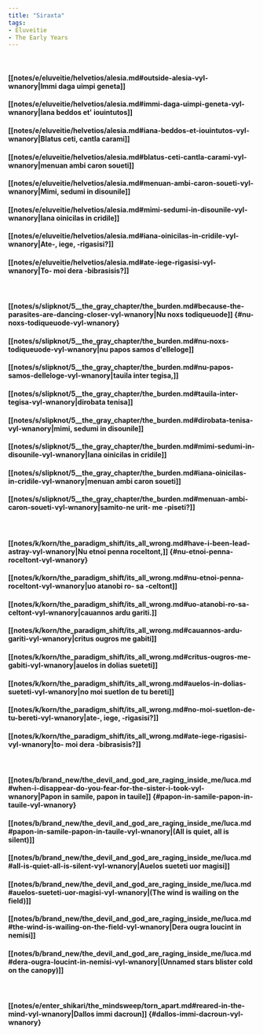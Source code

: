 ```yaml
---
title: "Siraxta"
tags:
- Eluveitie
- The Early Years
---
```

&nbsp;
#### [[notes/e/eluveitie/helvetios/alesia.md#outside-alesia-vyl-wnanory|Immi daga uimpi geneta]]
#### [[notes/e/eluveitie/helvetios/alesia.md#immi-daga-uimpi-geneta-vyl-wnanory|Iana beddos et' iouintutos]]
#### [[notes/e/eluveitie/helvetios/alesia.md#iana-beddos-et-iouintutos-vyl-wnanory|Blatus ceti, cantla carami]]
#### [[notes/e/eluveitie/helvetios/alesia.md#blatus-ceti-cantla-carami-vyl-wnanory|menuan ambi caron soueti]]
#### [[notes/e/eluveitie/helvetios/alesia.md#menuan-ambi-caron-soueti-vyl-wnanory|Mimi, sedumi in disounile]]
#### [[notes/e/eluveitie/helvetios/alesia.md#mimi-sedumi-in-disounile-vyl-wnanory|Iana oinicilas in cridile]]
#### [[notes/e/eluveitie/helvetios/alesia.md#iana-oinicilas-in-cridile-vyl-wnanory|Ate-, iege, -rigasisi?]]
#### [[notes/e/eluveitie/helvetios/alesia.md#ate-iege-rigasisi-vyl-wnanory|To- moi dera -bibrasisis?]]
&nbsp;
#### [[notes/s/slipknot/5__the_gray_chapter/the_burden.md#because-the-parasites-are-dancing-closer-vyl-wnanory|Nu noxs todiqueuode]] {#nu-noxs-todiqueuode-vyl-wnanory}
#### [[notes/s/slipknot/5__the_gray_chapter/the_burden.md#nu-noxs-todiqueuode-vyl-wnanory|nu papos samos d'elleloge]]
#### [[notes/s/slipknot/5__the_gray_chapter/the_burden.md#nu-papos-samos-delleloge-vyl-wnanory|tauila inter tegisa,]]
#### [[notes/s/slipknot/5__the_gray_chapter/the_burden.md#tauila-inter-tegisa-vyl-wnanory|dirobata tenisa]]
#### [[notes/s/slipknot/5__the_gray_chapter/the_burden.md#dirobata-tenisa-vyl-wnanory|mimi, sedumi in disounile]]
#### [[notes/s/slipknot/5__the_gray_chapter/the_burden.md#mimi-sedumi-in-disounile-vyl-wnanory|Iana oinicilas in cridile]]
#### [[notes/s/slipknot/5__the_gray_chapter/the_burden.md#iana-oinicilas-in-cridile-vyl-wnanory|menuan ambi caron soueti]]
#### [[notes/s/slipknot/5__the_gray_chapter/the_burden.md#menuan-ambi-caron-soueti-vyl-wnanory|samito-ne urit- me -piseti?]]
&nbsp;
#### [[notes/k/korn/the_paradigm_shift/its_all_wrong.md#have-i-been-lead-astray-vyl-wnanory|Nu etnoi penna roceltont,]] {#nu-etnoi-penna-roceltont-vyl-wnanory}
#### [[notes/k/korn/the_paradigm_shift/its_all_wrong.md#nu-etnoi-penna-roceltont-vyl-wnanory|uo atanobi ro- sa -celtont]]
#### [[notes/k/korn/the_paradigm_shift/its_all_wrong.md#uo-atanobi-ro-sa-celtont-vyl-wnanory|cauannos ardu gariti.]]
#### [[notes/k/korn/the_paradigm_shift/its_all_wrong.md#cauannos-ardu-gariti-vyl-wnanory|critus ougros me gabiti]]
#### [[notes/k/korn/the_paradigm_shift/its_all_wrong.md#critus-ougros-me-gabiti-vyl-wnanory|auelos in dolias sueteti]]
#### [[notes/k/korn/the_paradigm_shift/its_all_wrong.md#auelos-in-dolias-sueteti-vyl-wnanory|no moi suetlon de tu bereti]]
#### [[notes/k/korn/the_paradigm_shift/its_all_wrong.md#no-moi-suetlon-de-tu-bereti-vyl-wnanory|ate-, iege, -rigasisi?]]
#### [[notes/k/korn/the_paradigm_shift/its_all_wrong.md#ate-iege-rigasisi-vyl-wnanory|to- moi dera -bibrasisis?]]
&nbsp;
#### [[notes/b/brand_new/the_devil_and_god_are_raging_inside_me/luca.md#when-i-disappear-do-you-fear-for-the-sister-i-took-vyl-wnanory|Papon in samile, papon in tauile]] {#papon-in-samile-papon-in-tauile-vyl-wnanory}
#### [[notes/b/brand_new/the_devil_and_god_are_raging_inside_me/luca.md#papon-in-samile-papon-in-tauile-vyl-wnanory|(All is quiet, all is silent)]]
#### [[notes/b/brand_new/the_devil_and_god_are_raging_inside_me/luca.md#all-is-quiet-all-is-silent-vyl-wnanory|Auelos sueteti uor magisi]]
#### [[notes/b/brand_new/the_devil_and_god_are_raging_inside_me/luca.md#auelos-sueteti-uor-magisi-vyl-wnanory|(The wind is wailing on the field)]]
#### [[notes/b/brand_new/the_devil_and_god_are_raging_inside_me/luca.md#the-wind-is-wailing-on-the-field-vyl-wnanory|Dera ougra loucint in nemisi]]
#### [[notes/b/brand_new/the_devil_and_god_are_raging_inside_me/luca.md#dera-ougra-loucint-in-nemisi-vyl-wnanory|(Unnamed stars blister cold on the canopy)]]
&nbsp;
#### [[notes/e/enter_shikari/the_mindsweep/torn_apart.md#reared-in-the-mind-vyl-wnanory|Dallos immi dacroun]] {#dallos-immi-dacroun-vyl-wnanory}
